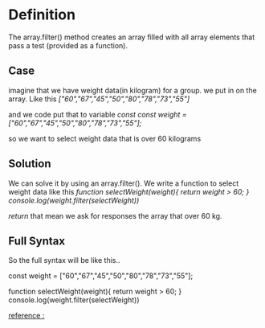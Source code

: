 # Definition
The array.filter() method creates an array filled with all array elements that pass a test (provided as a function).

## Case
imagine that we have weight data(in kilogram) for a group. we put in on the array. Like this
*["60","67","45","50","80","78","73","55"]*

and we code put that to variable *const*
*const weight = ["60","67","45","50","80","78","73","55"];*

so we want to select weight data that is over 60 kilograms

## Solution
We can solve it by using an array.filter(). We write a function to select weight data like this
*function selectWeight(weight){
    return weight > 60;
}
console.log(weight.filter(selectWeight))*

*return* that mean we ask for responses the array that over 60 kg.

## Full Syntax
So the full syntax will be like this..

const weight = ["60","67","45","50","80","78","73","55"];

function selectWeight(weight){
    return weight > 60;
}
console.log(weight.filter(selectWeight))

[reference :](https://www.w3schools.com/jsref/jsref_filter.asp)

